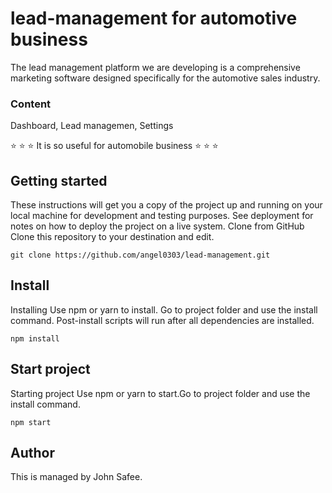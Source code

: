 # lead-management for automotive business


The lead management platform we are developing is a comprehensive marketing software designed specifically for the automotive sales industry. 

### Content
Dashboard, Lead managemen, Settings

:star: :star: :star: It is so useful for automobile business :star: :star: :star:

## Getting started
These instructions will get you a copy of the project up and running on your local machine for development and testing purposes. See deployment for notes on how to deploy the project on a live system.
Clone from GitHub
Clone this repository to your destination and edit.
```
git clone https://github.com/angel0303/lead-management.git

```

## Install
Installing
Use npm or yarn to install. Go to project folder and use the install command. Post-install scripts will run after all dependencies are installed.
```
npm install
```
## Start project
Starting project
Use npm or yarn to start.Go to project folder and use the install command. 
```
npm start
```


## Author

This is managed by John Safee.

